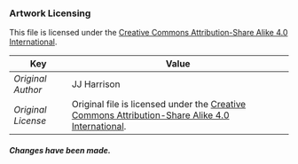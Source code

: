 ### Artwork Licensing

This file is licensed under the [Creative Commons Attribution-Share Alike 4.0 International](https://creativecommons.org/licenses/by-sa/4.0/deed.en).

| Key         | Value     |
| ----------- | ----------|
| *Original Author*    | JJ Harrison |
| *Original License*   | Original file is licensed under the [Creative Commons Attribution-Share Alike 4.0 International](https://creativecommons.org/licenses/by-sa/4.0/deed.en). |

##### Changes have been made.
